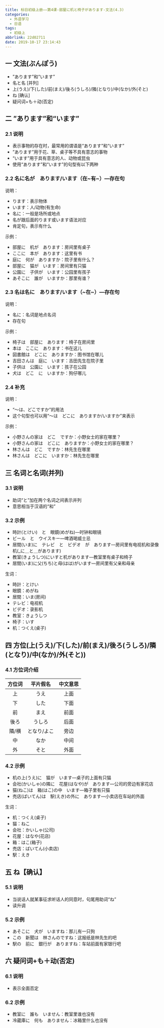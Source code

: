 ```yaml
---
title: 标日初级上册——第4课-部屋に机と椅子があります-文法(4.3)
categories:
  - 外语学习
  - 日语
tags:
  - 初级上
abbrlink: 22d02711
date: 2019-10-17 23:14:43
---
```

## 一 文法(ぶんぽう)

* ”あります”和“います”
* 名と名 [并列]
* 上(うえ)/下(した)/前(まえ)/後ろ(うしろ)/隣(となり)/中(なか)/外(そと)
* ね [确认]
* 疑问词+も＋动(否定)

<!--more-->

## 二 ”あります”和“います”

### 2.1 说明

* 表示事物的存在时，最常用的谓语是“あります”和“います”
* ”あります”用于花、草、桌子等不具有意志的事物
* “います”用于具有意志的人、动物或昆虫
* 使用“あります”和“います”的句型有以下两种

### 2.2 名に名が　あります/います（在~有~）—存在句

说明：

 * ります：表示物体
 * います：人/动物(有生命)
 * 名に：一般是场所或地点
 * 名が跟后面的ります或います语法对应
 * 肯定句，表示有什么

示例：

* 部屋に　机が　あります：房间里有桌子
* ここに　本が　あります：这里有书
* 庭に　何が　ありますか：院子里有什么？
* 部屋に　猫が　います：房间里有只猫
* 公園に　子供が　います：公园里有孩子
* あそこに　誰が　いますか：那里有谁？

### 2.3 名は名に　あります/います（~在~）—存在句

说明：

* 名に：名词是地点名词
* 存在句

示例：

* 椅子は　部屋に　あります：椅子在房间里
* 本は　ここに　あります：书在这儿
* 図書館は　どこに　ありますか：图书馆在哪儿
* 吉田さんは　庭に　います：吉田先生在院子里
* 子供は　公園に　います：孩子在公园
* 犬は　どこ　に　いますか：狗仔哪儿

### 2.4 补充

说明：

* “〜は、どこですか”的用法
* 这个句型也可以用“〜は　どこに　ありますか/いますか”来表示

示例：

* 小野さんの家は　どこ　ですか：小野女士的家在哪里？
* 小野さんの家は　どこに　ありますか：小野女士的家在哪里？
* 林さんは　どこ　ですか：林先生在哪里
* 林さんは　どこに　いますか：林先生在哪里

## 三 名词と名词(并列)

### 3.1 说明

* 助词“と”加在两个名词之间表示并列
* 意思相当于汉语的“和”

### 3.2 示例 

* 時計(とけい)　と　眼鏡(めがね)—时钟和眼镜
* ビール　と　ウイスキー—啤酒喝威士忌
* 居間(いま)に　テレビ　と　ビデオ　が　あります—房间里有电视机和录像机(_に＿と＿があります)
* 教室(きょうしつ)にいすと机があります—教室里有桌子和椅子
* 居間(いま)に父(ちち)と母(はは)がいます—房间里有父亲和母亲

生词： 

* 時計：とけい
* 眼鏡：めがね
* 居間：いま(房间)
* テレビ：电视机
* ビデオ：录影机
* 教室：きょうしつ
* 椅子：いす
* 机：つくえ(桌子)

## 四 方位(上(うえ)/下(した)/前(まえ)/後ろ(うしろ)/隣(となり)/中(なか)/外(そと))

### 4.1 方位词介绍

| 方位词 |  平片假名   | 中文意思 |
| :----: | :---------: | :------: |
|   上   |    うえ     |   上面   |
|   下   |    した     |   下面   |
|   前   |    まえ     |   前面   |
|  後ろ  |   うしろ    |   后面   |
| 隣/横  | となり/よこ |   旁边   |
|   中   |    なか     |   中间   |
|   外   |    そと     |   外面   |

### 4.2 示例

* 机の上(うえ)に　猫が　います—桌子的上面有只猫
* 会社(かいしゃ)の隣に　花屋(はなや)が　あります—公司的旁边有家花店
* 猫(ねこ)は　箱(はこ)の中　います—箱子里有只猫
* 売店(ばいてん)は　駅(えき)の外に　あります—小卖店在车站的外面


生词： 

* 机：つくえ(桌子)
* 猫：ねこ
* 会社：かいしゃ(公司)
* 花屋：はなや(花店)
* 箱：はこ(箱子)
* 売店：ばいてん(小卖店)
* 駅：えき

## 五 ね【确认】

### 5.1 说明

* 当说话人就某事征求听话人的同意时，句尾用助词“ね”
* 读升调

### 5.2 示例

* あそこに　犬が　いますね：那儿有一只狗
* この　新聞は　林さんのですね：这报纸是林先生的吧
* 駅の　前に　銀行が　ありますね：车站前面有家银行吧

## 六 疑问词+も＋动(否定)

### 6.1 说明

* 表示全面否定

### 6.2 示例

* 教室に　誰も　いません：教室里谁也没有
* 冷蔵庫に　何も　ありません：冰箱里什么也没有
